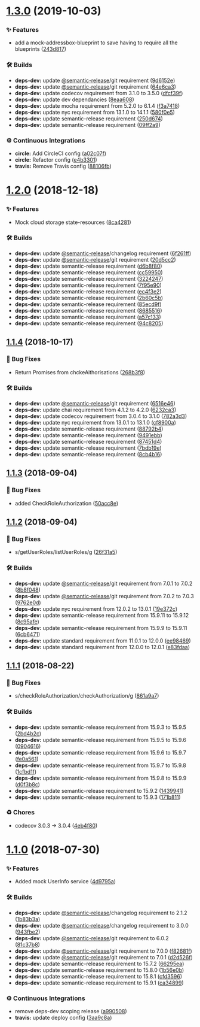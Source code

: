# [1.3.0](https://github.com/wmfs/tymly-test-helpers/compare/v1.2.0...v1.3.0) (2019-10-03)


### ✨ Features

* add a mock-addressbox-blueprint to save having to require all the blueprints ([243d817](https://github.com/wmfs/tymly-test-helpers/commit/243d817))


### 🛠 Builds

* **deps-dev:** update [@semantic-release](https://github.com/semantic-release)/git requirement ([9d6152e](https://github.com/wmfs/tymly-test-helpers/commit/9d6152e))
* **deps-dev:** update [@semantic-release](https://github.com/semantic-release)/git requirement ([64e6ca3](https://github.com/wmfs/tymly-test-helpers/commit/64e6ca3))
* **deps-dev:** update codecov requirement from 3.1.0 to 3.5.0 ([dfcf39f](https://github.com/wmfs/tymly-test-helpers/commit/dfcf39f))
* **deps-dev:** update dev dependancies ([8eaa608](https://github.com/wmfs/tymly-test-helpers/commit/8eaa608))
* **deps-dev:** update mocha requirement from 5.2.0 to 6.1.4 ([f3a7418](https://github.com/wmfs/tymly-test-helpers/commit/f3a7418))
* **deps-dev:** update nyc requirement from 13.1.0 to 14.1.1 ([580f0e5](https://github.com/wmfs/tymly-test-helpers/commit/580f0e5))
* **deps-dev:** update semantic-release requirement ([250d674](https://github.com/wmfs/tymly-test-helpers/commit/250d674))
* **deps-dev:** update semantic-release requirement ([09ff2a9](https://github.com/wmfs/tymly-test-helpers/commit/09ff2a9))


### ⚙️ Continuous Integrations

* **circle:** Add CircleCI config ([a02c07f](https://github.com/wmfs/tymly-test-helpers/commit/a02c07f))
* **circle:** Refactor config ([e4b3301](https://github.com/wmfs/tymly-test-helpers/commit/e4b3301))
* **travis:** Remove Travis config ([88106fb](https://github.com/wmfs/tymly-test-helpers/commit/88106fb))

# [1.2.0](https://github.com/wmfs/tymly-test-helpers/compare/v1.1.4...v1.2.0) (2018-12-18)


### ✨ Features

* Mock cloud storage state-resources ([8ca4281](https://github.com/wmfs/tymly-test-helpers/commit/8ca4281))


### 🛠 Builds

* **deps-dev:** update [@semantic-release](https://github.com/semantic-release)/changelog requirement ([6f261ff](https://github.com/wmfs/tymly-test-helpers/commit/6f261ff))
* **deps-dev:** update [@semantic-release](https://github.com/semantic-release)/git requirement ([20d5cc2](https://github.com/wmfs/tymly-test-helpers/commit/20d5cc2))
* **deps-dev:** update semantic-release requirement ([d6b8f80](https://github.com/wmfs/tymly-test-helpers/commit/d6b8f80))
* **deps-dev:** update semantic-release requirement ([cc59950](https://github.com/wmfs/tymly-test-helpers/commit/cc59950))
* **deps-dev:** update semantic-release requirement ([3224247](https://github.com/wmfs/tymly-test-helpers/commit/3224247))
* **deps-dev:** update semantic-release requirement ([7f95e90](https://github.com/wmfs/tymly-test-helpers/commit/7f95e90))
* **deps-dev:** update semantic-release requirement ([ec4f3e2](https://github.com/wmfs/tymly-test-helpers/commit/ec4f3e2))
* **deps-dev:** update semantic-release requirement ([2b60c5b](https://github.com/wmfs/tymly-test-helpers/commit/2b60c5b))
* **deps-dev:** update semantic-release requirement ([85ecd9f](https://github.com/wmfs/tymly-test-helpers/commit/85ecd9f))
* **deps-dev:** update semantic-release requirement ([8685516](https://github.com/wmfs/tymly-test-helpers/commit/8685516))
* **deps-dev:** update semantic-release requirement ([a57c133](https://github.com/wmfs/tymly-test-helpers/commit/a57c133))
* **deps-dev:** update semantic-release requirement ([94c8205](https://github.com/wmfs/tymly-test-helpers/commit/94c8205))

## [1.1.4](https://github.com/wmfs/tymly-test-helpers/compare/v1.1.3...v1.1.4) (2018-10-17)


### 🐛 Bug Fixes

* Return Promises from chckeAithorisations ([268b3f8](https://github.com/wmfs/tymly-test-helpers/commit/268b3f8))


### 🛠 Builds

* **deps-dev:** update [@semantic-release](https://github.com/semantic-release)/git requirement ([6516e46](https://github.com/wmfs/tymly-test-helpers/commit/6516e46))
* **deps-dev:** update chai requirement from 4.1.2 to 4.2.0 ([6232ca3](https://github.com/wmfs/tymly-test-helpers/commit/6232ca3))
* **deps-dev:** update codecov requirement from 3.0.4 to 3.1.0 ([782a3d3](https://github.com/wmfs/tymly-test-helpers/commit/782a3d3))
* **deps-dev:** update nyc requirement from 13.0.1 to 13.1.0 ([cf8900a](https://github.com/wmfs/tymly-test-helpers/commit/cf8900a))
* **deps-dev:** update semantic-release requirement ([88792b4](https://github.com/wmfs/tymly-test-helpers/commit/88792b4))
* **deps-dev:** update semantic-release requirement ([9491ebb](https://github.com/wmfs/tymly-test-helpers/commit/9491ebb))
* **deps-dev:** update semantic-release requirement ([87451d4](https://github.com/wmfs/tymly-test-helpers/commit/87451d4))
* **deps-dev:** update semantic-release requirement ([7bdb19e](https://github.com/wmfs/tymly-test-helpers/commit/7bdb19e))
* **deps-dev:** update semantic-release requirement ([8cb4b16](https://github.com/wmfs/tymly-test-helpers/commit/8cb4b16))

## [1.1.3](https://github.com/wmfs/tymly-test-helpers/compare/v1.1.2...v1.1.3) (2018-09-04)


### 🐛 Bug Fixes

* added CheckRoleAuthorization ([50acc8e](https://github.com/wmfs/tymly-test-helpers/commit/50acc8e))

## [1.1.2](https://github.com/wmfs/tymly-test-helpers/compare/v1.1.1...v1.1.2) (2018-09-04)


### 🐛 Bug Fixes

* s/getUserRoles/listUserRoles/g ([26f31a5](https://github.com/wmfs/tymly-test-helpers/commit/26f31a5))


### 🛠 Builds

* **deps-dev:** update [@semantic-release](https://github.com/semantic-release)/git requirement from 7.0.1 to 7.0.2 ([8b8f048](https://github.com/wmfs/tymly-test-helpers/commit/8b8f048))
* **deps-dev:** update [@semantic-release](https://github.com/semantic-release)/git requirement from 7.0.2 to 7.0.3 ([9762e0d](https://github.com/wmfs/tymly-test-helpers/commit/9762e0d))
* **deps-dev:** update nyc requirement from 12.0.2 to 13.0.1 ([19e372c](https://github.com/wmfs/tymly-test-helpers/commit/19e372c))
* **deps-dev:** update semantic-release requirement from 15.9.11 to 15.9.12 ([8c95afe](https://github.com/wmfs/tymly-test-helpers/commit/8c95afe))
* **deps-dev:** update semantic-release requirement from 15.9.9 to 15.9.11 ([6cb6471](https://github.com/wmfs/tymly-test-helpers/commit/6cb6471))
* **deps-dev:** update standard requirement from 11.0.1 to 12.0.0 ([ee98469](https://github.com/wmfs/tymly-test-helpers/commit/ee98469))
* **deps-dev:** update standard requirement from 12.0.0 to 12.0.1 ([e83fdaa](https://github.com/wmfs/tymly-test-helpers/commit/e83fdaa))

## [1.1.1](https://github.com/wmfs/tymly-test-helpers/compare/v1.1.0...v1.1.1) (2018-08-22)


### 🐛 Bug Fixes

* s/checkRoleAuthorization/checkAuthorization/g ([861a9a7](https://github.com/wmfs/tymly-test-helpers/commit/861a9a7))


### 🛠 Builds

* **deps-dev:** update semantic-release requirement from 15.9.3 to 15.9.5 ([2bd4b2c](https://github.com/wmfs/tymly-test-helpers/commit/2bd4b2c))
* **deps-dev:** update semantic-release requirement from 15.9.5 to 15.9.6 ([0904616](https://github.com/wmfs/tymly-test-helpers/commit/0904616))
* **deps-dev:** update semantic-release requirement from 15.9.6 to 15.9.7 ([fe0a561](https://github.com/wmfs/tymly-test-helpers/commit/fe0a561))
* **deps-dev:** update semantic-release requirement from 15.9.7 to 15.9.8 ([1cfbd1f](https://github.com/wmfs/tymly-test-helpers/commit/1cfbd1f))
* **deps-dev:** update semantic-release requirement from 15.9.8 to 15.9.9 ([d0f3b8c](https://github.com/wmfs/tymly-test-helpers/commit/d0f3b8c))
* **deps-dev:** update semantic-release requirement to 15.9.2 ([1439941](https://github.com/wmfs/tymly-test-helpers/commit/1439941))
* **deps-dev:** update semantic-release requirement to 15.9.3 ([171b811](https://github.com/wmfs/tymly-test-helpers/commit/171b811))


### ♻️ Chores

* codecov 3.0.3 -> 3.0.4 ([4eb4f80](https://github.com/wmfs/tymly-test-helpers/commit/4eb4f80))

# [1.1.0](https://github.com/wmfs/tymly-test-helpers/compare/v1.0.1...v1.1.0) (2018-07-30)


### ✨ Features

* Added mock UserInfo service ([4d9795a](https://github.com/wmfs/tymly-test-helpers/commit/4d9795a))


### 🛠 Builds

* **deps-dev:** update [@semantic-release](https://github.com/semantic-release)/changelog requirement to 2.1.2 ([1b83b3a](https://github.com/wmfs/tymly-test-helpers/commit/1b83b3a))
* **deps-dev:** update [@semantic-release](https://github.com/semantic-release)/changelog requirement to 3.0.0 ([943fbe2](https://github.com/wmfs/tymly-test-helpers/commit/943fbe2))
* **deps-dev:** update [@semantic-release](https://github.com/semantic-release)/git requirement to 6.0.2 ([81c37b8](https://github.com/wmfs/tymly-test-helpers/commit/81c37b8))
* **deps-dev:** update [@semantic-release](https://github.com/semantic-release)/git requirement to 7.0.0 ([f82681f](https://github.com/wmfs/tymly-test-helpers/commit/f82681f))
* **deps-dev:** update [@semantic-release](https://github.com/semantic-release)/git requirement to 7.0.1 ([d2d526f](https://github.com/wmfs/tymly-test-helpers/commit/d2d526f))
* **deps-dev:** update semantic-release requirement to 15.7.2 ([66295ea](https://github.com/wmfs/tymly-test-helpers/commit/66295ea))
* **deps-dev:** update semantic-release requirement to 15.8.0 ([1b56e0b](https://github.com/wmfs/tymly-test-helpers/commit/1b56e0b))
* **deps-dev:** update semantic-release requirement to 15.8.1 ([cfd3596](https://github.com/wmfs/tymly-test-helpers/commit/cfd3596))
* **deps-dev:** update semantic-release requirement to 15.9.1 ([ca34899](https://github.com/wmfs/tymly-test-helpers/commit/ca34899))


### ⚙️ Continuous Integrations

* remove deps-dev scoping release ([a990508](https://github.com/wmfs/tymly-test-helpers/commit/a990508))
* **travis:** update deploy config ([3aa9c8a](https://github.com/wmfs/tymly-test-helpers/commit/3aa9c8a))
